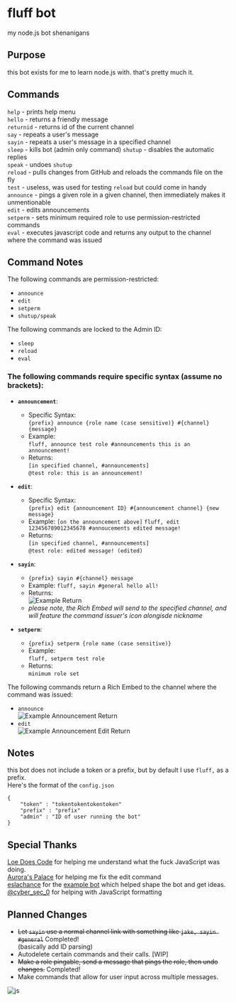 # fluff bot
my node.js bot shenanigans

## Purpose
this bot exists for me to learn node.js with. that's pretty much it.

## Commands
`help` - prints help menu<br>
`hello` - returns a friendly message<br>
`returnid` - returns id of the current channel<br>
`say` - repeats a user's message<br>
`sayin` - repeats a user's message in a specified channel<br>
`sleep` - kills bot (admin only command)
`shutup` - disables the automatic replies<br>
`speak` - undoes `shutup`<br>
`reload` - pulls changes from GitHub and reloads the commands file on the fly<br>
`test` - useless, was used for testing `reload` but could come in handy<br>
`announce` - pings a given role in a given channel, then immediately makes it unmentionable<br>
`edit` - edits announcements<br>
`setperm` - sets minimum required role to use permission-restricted commands<br>
`eval` - executes javascript code and returns any output to the channel where the command was issued

## Command Notes
The following commands are permission-restricted:
- `announce`<br>
- `edit`<br>
- `setperm`<br>
- `shutup/speak`<br>

The following commands are locked to the Admin ID:
- `sleep`<br>
- `reload`<br>
- `eval`<br>

### The following commands require specific syntax (assume no brackets):<br>
* **`announcement`**:<br>
    - Specific Syntax:<br>
        `{prefix} announce {role name (case sensitive)} #{channel} {message}`<br>
    - Example:<br>
        `fluff, announce test role #announcements this is an announcement!`<br>
    - Returns:<br>
        `[in specified channel, #announcements]`<br>
        `@test role: this is an announcement!`

* **`edit`**:<br>
    - Specific Syntax: <br>
        `{prefix} edit {announcement ID} #{announcement channel} {new message}`<br>
    - Example:
        `[on the announcement above]`
        `fluff, edit 123456789012345678 #annoucements edited message!`
    - Returns:<br>
        `[in specified channel, #announcements]`<br>
        `@test role: edited message! (edited)`


* **`sayin`**:<br>
    - `{prefix} sayin #{channel} message`<br>
    - Example:
        `fluff, sayin #general hello all!`
    - Returns:<br>
    ![Example Return](https://i.imgur.com/ZqLrNNO.png)<br>
    - *please note, the Rich Embed will send to the specified channel, and will feature the command issuer's icon alongisde nickname*

* **`setperm`**:<br>
    - `{prefix} setperm {role name (case sensitive)}`<br>
    - Example:<br>
        `fluff, setperm test role`<br>
    - Returns:<br>
        `minimum role set`

The following commands return a Rich Embed to the channel where the command was issued:<br>
- `announce`<br>
![Example Announcement Return](https://i.imgur.com/7GelZyc.png)
- `edit`<br>
![Example Announcement Edit Return](https://i.imgur.com/2Ix8d70.png)<br>
## Notes
this bot does not include a token or a prefix, but by default I use `fluff,` as a prefix.<br>
Here's the format of the `config.json`<br>
```
{
    "token" : "tokentokentokentoken"
    "prefix" : "prefix"
    "admin" : "ID of user running the bot"
}
```

## Special Thanks
[Loe Does Code](https://github.com/LoeDoesCode) for helping me understand what the fuck JavaScript was doing.<br>
[Aurora's Palace](https://github.com/AurorasPalace) for helping me fix the edit command<br>
[eslachance](https://github.com/eslachance) for the [example bot](https://gist.github.com/eslachance/3349734a98d30011bb202f47342601d3) which helped shape the bot and get ideas.<br>
[@cyber_sec_0](https://twitter.com/cyber_sec_0) for helping with JavaScript formatting

## Planned Changes
* ~~Let `sayin` use a normal channel link with something like `jake, sayin #general`~~ Completed!<br>
  (basically add ID parsing)<br>
* Autodelete certain commands and their calls. [WIP]<br>
* ~~Make a role pingable, send a message that pings the role, then undo changes.~~ Completed!<br>
* Make commands that allow for user input across multiple messages.

![js](https://i.imgur.com/YCtqEek.png)